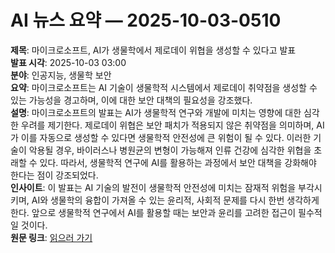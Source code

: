 # AI 뉴스 요약 — 2025-10-03-0510

**제목**: 마이크로소프트, AI가 생물학에서 제로데이 위협을 생성할 수 있다고 발표  
**발표 시각**: 2025-10-03 03:00  
**분야**: 인공지능, 생물학 보안  
**요약**: 마이크로소프트는 AI 기술이 생물학적 시스템에서 제로데이 취약점을 생성할 수 있는 가능성을 경고하며, 이에 대한 보안 대책의 필요성을 강조했다.  
**설명**: 마이크로소프트의 발표는 AI가 생물학적 연구와 개발에 미치는 영향에 대한 심각한 우려를 제기한다. 제로데이 위협은 보안 패치가 적용되지 않은 취약점을 의미하며, AI가 이를 자동으로 생성할 수 있다면 생물학적 안전성에 큰 위험이 될 수 있다. 이러한 기술이 악용될 경우, 바이러스나 병원균의 변형이 가능해져 인류 건강에 심각한 위협을 초래할 수 있다. 따라서, 생물학적 연구에 AI를 활용하는 과정에서 보안 대책을 강화해야 한다는 점이 강조되었다.  
**인사이트**: 이 발표는 AI 기술의 발전이 생물학적 안전성에 미치는 잠재적 위험을 부각시키며, AI와 생물학의 융합이 가져올 수 있는 윤리적, 사회적 문제를 다시 한번 생각하게 한다. 앞으로 생물학적 연구에서 AI를 활용할 때는 보안과 윤리를 고려한 접근이 필수적일 것이다.  
**원문 링크**: [읽으러 가기](https://www.technologyreview.com/2025/10/02/1124767/microsoft-says-ai-can-create-zero-day-threats-in-biology/)